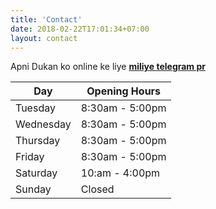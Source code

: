 ```yaml
---
title: 'Contact'
date: 2018-02-22T17:01:34+07:00
layout: contact
---
```


Apni Dukan ko online ke liye **[miliye telegram pr](http://t.me/zava8)**

| Day       | Opening Hours   |
| --------- | --------------- |
| Tuesday   | 8:30am - 5:00pm |
| Wednesday | 8:30am - 5:00pm |
| Thursday  | 8:30am - 5:00pm |
| Friday    | 8:30am - 5:00pm |
| Saturday  | 10:am - 4:00pm  |
| Sunday    | Closed          |
